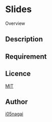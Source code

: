 Slides
====

Overview

## Description

## Requirement

## Licence

[MIT](https://opensource.org/licenses/MIT)

## Author

[i05nagai](https://github.com/i05nagai)

